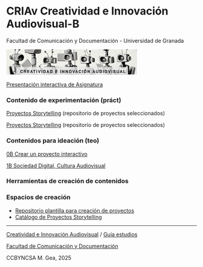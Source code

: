# CRIAv Creatividad e Innovación Audiovisual-B 

Facultad de Comunicación y Documentación -  Universidad de Granada

![CRIAV Logo](CRIAV_logoBN.png)


[Presentación interactiva de Asignatura](https://mgea.github.io/cdncav/) 



### Contenido de experimentación (práct)

[Proyectos Storytelling](https://github.com/mgea/storytelling) (repositorio de proyectos seleccionados) 

[Proyectos Storytelling](https://github.com/mgea/my_storytelling) (repositorio de proyectos seleccionados) 

### Contenidos para ideación (teo)

[0B Crear un proyecto interactivo](https://github.com/mgea/CRIAv/wiki) 

[1B Sociedad Digital, Cultura Audiovisual](https://github.com/mgea/CRIAv/wiki)




### Herramientas de creación de contenidos


### Espacios de creación 

* [Repositorio plantilla para creación de proyectos](https://github.com/mgea/my_storytelling)
* [Catálogo de Proyectos Storytelling](https://github.com/mgea/storytelling)




---
[Creatividad e Innovación Audiovisual](https://github.com/mgea/CRIAv) / [Guía estudios](https://www.ugr.es/estudiantes/grados/grado-comunicacion-audiovisual/creacion-difusion-nuevos-contenidos-audiovis)
 
[Facultad de Comunicación y Documentación](https://fcd.ugr.es/)

CCBYNCSA M. Gea, 2025


